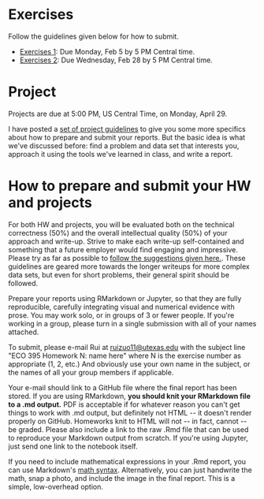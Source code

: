 # Exercises

Follow the guidelines given below for how to submit.  

- [Exercises 1](exercises01.md): Due Monday, Feb 5 by 5 PM Central time.  
- [Exercises 2](exercises02.md): Due Wednesday, Feb 28 by 5 PM Central time.   
<!-- - - [Exercises 3](exercises03.md): Due Monday, March 27 by 5 PM Central time.  
- [Exercises 4](exercises04.md): Due Monday, April 17 by 5 PM Central time.   -->

# Project

Projects are due at 5:00 PM, US Central Time, on Monday, April 29.  

I have posted a [set of project guidelines](https://github.com/jgscott/ECO395M/blob/master/exercises/project-guidelines.pdf) to give you some more specifics about how to prepare and submit your reports.  But the basic idea is what we've discussed before: find a problem and data set that interests you, approach it using the tools we've learned in class, and write a report.  


# How to prepare and submit your HW and projects

For both HW and projects, you will be evaluated both on the technical correctness (50%) and the overall intellectual quality (50%) of your approach and write-up.  Strive to make each write-up self-contained and something that a future employer would find engaging and impressive.  Please try as far as possible to [follow the suggestions given here.](https://jgscott.github.io/teaching/writeups/write_ups/).  These guidelines are geared more towards the longer writeups for more complex data sets, but even for short problems, their general spirit should be followed.       

Prepare your reports using RMarkdown or Jupyter, so that they are fully reproducible, carefully integrating visual and numerical evidence with prose.  You may work solo, or in groups of 3 or fewer people.  If you're working in a group, please turn in a single submission with all of your names attached.

To submit, please e-mail Rui at <ruizuo11@utexas.edu> with the subject line "ECO 395 Homework N: name here" where N is the exercise number as appropriate (1, 2, etc.) And obviously use your own name in the subject, or the names of all your group members if applicable.

Your e-mail should link to a GitHub file where the final report has been stored.  If you are using RMarkdown, __you should knit your RMarkdown file to a .md output.__  PDF is acceptable if for whatever reason you can't get things to work with .md output, but definitely not HTML -- it doesn't render properly on GitHub.  Homeworks knit to HTML will not -- in fact, cannot -- be graded.  Please also include a link to the raw .Rmd file that can be used to reproduce your Markdown output from scratch.  If you're using Jupyter, just send one link to the notebook itself.

If you need to include mathematical expressions in your .Rmd report, you can use Markdown's [math syntax](https://github.com/cben/mathdown/wiki/math-in-markdown).  Alternatively, you can just handwrite the math, snap a photo, and include the image in the final report.  This is a simple, low-overhead option.   
